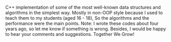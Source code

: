 C++ implementation of some of the most well-known data structures and algorithms in the simplest way. Mostly in non-OOP style because I used to teach them to my students (aged 16 - 18), So the algorithms and the performance were the main points. 
Note: I wrote these codes about four years ago, so let me know if something is wrong. Besides, I would be happy to hear your comments and suggestions. Together We Grow!
